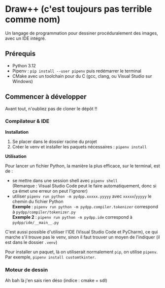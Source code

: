 # Draw++ (c'est toujours pas terrible comme nom)

Un langage de programmation pour dessiner procéduralement des images, avec un IDE intégré.

## Prérequis

- Python 3.12
- Pipenv : `pip install --user pipenv` puis redémarrer le terminal
- CMake avec un toolchain pour du C (gcc, clang, ou Visual Studio sur Windows)

## Commencer à développer

Avant tout, n'oubliez pas de cloner le dépôt !!

### Compilateur & IDE

**Installation**
1. Se placer dans le dossier racine du projet
2. Créer le venv et installer les paquets nécessaires : `pipenv install`

**Utilisation**
 
Pour lancer un fichier Python, la manière la plus efficace, sur le terminal, est de :
- se mettre dans une session shell avec `pipenv shell`   
  (Remarque : Visual Studio Code peut le faire automatiquement, donc si ça émet une erreur on peut l'ignorer)
- utiliser `pipenv run python -m pydpp.xxxxx.yyyyy` avec `xxxxx`/`yyyyy` le chemin du fichier Python  
  **Exemple** : `pipenv run python -m pydpp.compiler.tokenizer` correspond à `pydpp/compiler/tokenizer.py`  
  **Exemple 2** : `pipenv run python -m pydpp.ide` correspond à `pydpp/ide/__main__.py`

C'est aussi possible d'utiliser l'IDE (Visual Studio Code et PyCharm), ce qui marche s'il trouve
pas le venv, sinon il faut trouver un moyen de l'indiquer (il est dans le dossier `.venv`)

Pour installer un paquet, là on utiliserait normalement `pip`, on utilise `pipenv`. Par exemple, `pipenv install customtkinter`.

### Moteur de dessin

Ah bah là j'en sais rien déso (indice : cmake + sdl)